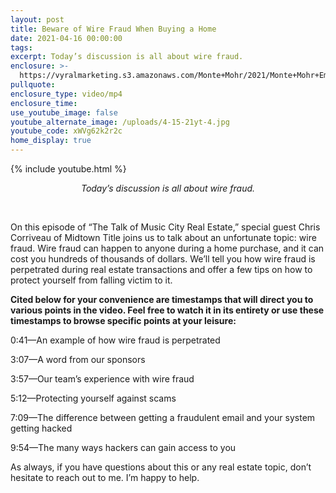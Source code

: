 ```yaml
---
layout: post
title: Beware of Wire Fraud When Buying a Home
date: 2021-04-16 00:00:00
tags:
excerpt: Today’s discussion is all about wire fraud.
enclosure: >-
  https://vyralmarketing.s3.amazonaws.com/Monte+Mohr/2021/Monte+Mohr+EmailHackers.mp4
pullquote:
enclosure_type: video/mp4
enclosure_time:
use_youtube_image: false
youtube_alternate_image: /uploads/4-15-21yt-4.jpg
youtube_code: xWVg62k2r2c
home_display: true
---
```

{% include youtube.html %}

<center><em>Today&rsquo;s discussion is all about wire fraud.</em></center>

&nbsp;

On this episode of “The Talk of Music City Real Estate,” special guest Chris Corriveau of Midtown Title joins us to talk about an unfortunate topic: wire fraud. Wire fraud can happen to anyone during a home purchase, and it can cost you hundreds of thousands of dollars. We’ll tell you how wire fraud is perpetrated during real estate transactions and offer a few tips on how to protect yourself from falling victim to it.&nbsp;

**Cited below for your convenience are timestamps that will direct you to various points in the video. Feel free to watch it in its entirety or use these timestamps to browse specific points at your leisure:&nbsp;**

0:41—An example of how wire fraud is perpetrated&nbsp;

3:07—A word from our sponsors&nbsp;

3:57—Our team’s experience with wire fraud

5:12—Protecting yourself against scams&nbsp;&nbsp;

7:09—The difference between getting a fraudulent email and your system getting hacked

9:54—The many ways hackers can gain access to you

As always, if you have questions about this or any real estate topic, don’t hesitate to reach out to me. I’m happy to help.

&nbsp;
